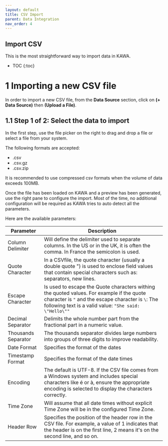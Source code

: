 ```yaml
---
layout: default
title: CSV Import
parent: Data Integration
nav_order: 4
---
```


Import CSV
---

This is the most straightforward way to import data in KAWA.

* TOC
{:toc}

# 1 Importing a new CSV file

In order to import a new CSV file, from the __Data Source__ section, click on __(+ Data Source)__ then __(Upload a File)__.


## 1.1 Step 1 of 2: Select the data to import

In the first step, use the file picker on the right to drag and drop a file or select a file from your system.

The following formats are accepted:

- .csv
- .csv.gz
- .csv.zip

It is recommended to use compressed csv formats when the volume of data exceeds 100MB.

Once the file has been loaded on KAWA and a preview has been generated, use the right pane to configure the import. Most of the time, no additional configuration will be required as KAWA tries to auto detect all the parameters.

Here are the available parameters:

| Parameter | Description
|-----------|------------
| Column Delimiter | Will define the delimiter used to separate columns. In the US or in the UK, it is often the comma. In France the semicolon is used.
| Quote Character | In a CSVfile, the quote character (usually a double quote ") is used to enclose field values that contain special characters such as: separators, new lines.
| Escape Character | Is used to escape the Quote characters withing the quoted values. For example if the quote character is `"` and the escape character is `\`: The following text is a valid value: `"She said: \"Hello\""`
| Decimal Separator | Delimits the whole number part from the fractional part in a numeric value. 
| Thousands Separator | The thousands separator divides large numbers into groups of three digits to improve readability.
| Date Format | Specifies the format of the dates
| Timestamp Format | Specifies the format of the date times
| Encoding | The default is UTF-8. If the CSV file comes from a Windows system and includes special characters like é or à, ensure the appropriate encoding is selected to display the characters correctly.
| Time Zone | Will assume that all date times without explicit Time Zone will be in the configured Time Zone.
| Header Row | Specifies the position of the header row in the CSV file. For example, a value of 1 indicates that the header is on the first line, 2 means it's on the second line, and so on.








